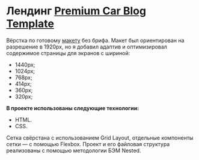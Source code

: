 # Лендинг [Premium Car Blog Template](https://partycoxx.github.io/premium-car-template/)

Вёрстка по готовому [макету](https://www.figma.com/file/zpEryUaC1ranXzf9jAsK2c/Premium-Car-Blog-Template?node-id=0%3A2) без брифа. Макет был ориентирован на разрешение в 1920px, но я добавил адаптив и оптимизировал содержимое страницы для экранов с шириной:

- 1440px;
- 1024px;
- 768px;
- 414px;
- 360px;
- 320px;

**В проекте использованы следующие технологии:**

- HTML.
- CSS.

Сетка свёрстана с использованием Grid Layout, отдельные компоненты сетки — с помощью Flexbox.
Проект и его файловая структура реализованы с помощью методологии БЭМ Nested.